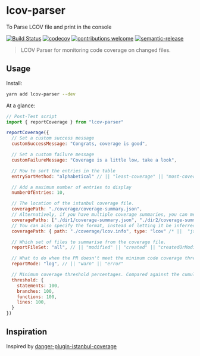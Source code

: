 # lcov-parser
To Parse LCOV file and print in the console

[![Build Status](https://travis-ci.org/Vijayasingam/lcov-parser.svg?branch=master)](https://travis-ci.org/Vijayasingam/lcov-parser)
[![codecov](https://codecov.io/gh/Vijayasingam/lcov-parser/branch/master/graph/badge.svg)](https://codecov.io/gh/Vijayasingam/lcov-parser)
[![contributions welcome](https://img.shields.io/badge/contributions-welcome-brightgreen.svg?style=flat)](https://github.com/Vijayasingam/lcov-parser/issues)
[![semantic-release](https://img.shields.io/badge/%20%20%F0%9F%93%A6%F0%9F%9A%80-semantic--release-e10079.svg)](https://github.com/semantic-release/semantic-release)

> LCOV Parser for monitoring code coverage on changed files.

## Usage

Install:
```sh
yarn add lcov-parser --dev
```
At a glance:
```js
// Post-Test script
import { reportCoverage } from "lcov-parser"

reportCoverage({
  // Set a custom success message
  customSuccessMessage: "Congrats, coverage is good",

  // Set a custom failure message
  customFailureMessage: "Coverage is a little low, take a look",

  // How to sort the entries in the table
  entrySortMethod: "alphabetical" // || "least-coverage" || "most-coverage" || "largest-file-size" ||"smallest-file-size" || "uncovered-lines"

  // Add a maximum number of entries to display
  numberOfEntries: 10,

  // The location of the istanbul coverage file.
  coveragePath: "./coverage/coverage-summary.json",
  // Alternatively, if you have multiple coverage summaries, you can merge them into one report
  coveragePaths: ["./dir1/coverage-summary.json", "./dir2/coverage-summary.json"]
  // You can also specify the format, instead of letting it be inferred from the file name
  coveragePath: { path: "./coverage/lcov.info", type: "lcov" /* ||  "json-summary" */}

  // Which set of files to summarise from the coverage file.
  reportFileSet: "all", // || "modified" || "created" || "createdOrModified"

  // What to do when the PR doesn't meet the minimum code coverage threshold
  reportMode: "log", // || "warn" || "error"

  // Minimum coverage threshold percentages. Compared against the cumulative coverage of the reportFileSet.
  threshold: {
    statements: 100,
    branches: 100,
    functions: 100,
    lines: 100,
  }
})
```

## Inspiration
Inspired by [danger-plugin-istanbul-coverage](https://github.com/darcy-rayner/danger-plugin-istanbul-coverage)
